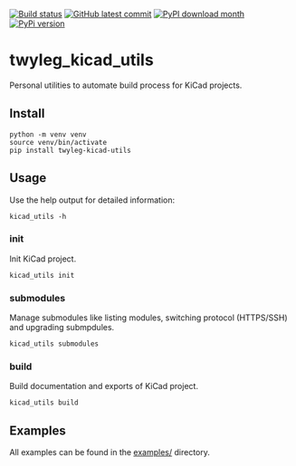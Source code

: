[![Build status](https://github.com/twyleg/twyleg_kicad_utils/actions/workflows/tests.yaml/badge.svg)]()
[![GitHub latest commit](https://badgen.net/github/last-commit/twyleg/twyleg_kicad_utils)](https://GitHub.com/twyleg/twyleg_kicad_utils/commit/)
[![PyPI download month](https://img.shields.io/pypi/dm/twyleg_kicad_utils)](https://pypi.python.org/pypi/twyleg_kicad_utils/)
[![PyPi version](https://badgen.net/pypi/v/twyleg_kicad_utils/)](https://pypi.org/project/twyleg_kicad_utils)


# twyleg_kicad_utils

Personal utilities to automate build process for KiCad projects.

## Install

    python -m venv venv
    source venv/bin/activate
    pip install twyleg-kicad-utils

## Usage

Use the help output for detailed information:

    kicad_utils -h

### init

Init KiCad project.

    kicad_utils init

### submodules

Manage submodules like listing modules, switching protocol (HTTPS/SSH) and upgrading submpdules.

    kicad_utils submodules

### build

Build documentation and exports of KiCad project.

    kicad_utils build

## Examples

All examples can be found in the [examples/](https://github.com/twyleg/twyleg_kicad_utils/tree/master/examples) directory.

